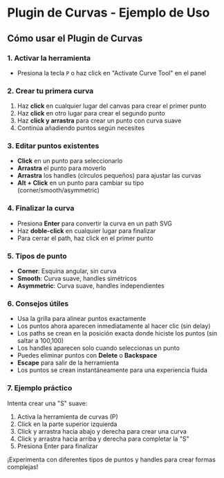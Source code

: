 # Plugin de Curvas - Ejemplo de Uso

## Cómo usar el Plugin de Curvas

### 1. Activar la herramienta
- Presiona la tecla `P` o haz click en "Activate Curve Tool" en el panel

### 2. Crear tu primera curva
1. Haz **click** en cualquier lugar del canvas para crear el primer punto
2. Haz **click** en otro lugar para crear el segundo punto
3. Haz **click y arrastra** para crear un punto con curva suave
4. Continúa añadiendo puntos según necesites

### 3. Editar puntos existentes
- **Click** en un punto para seleccionarlo
- **Arrastra** el punto para moverlo
- **Arrastra** los handles (círculos pequeños) para ajustar las curvas
- **Alt + Click** en un punto para cambiar su tipo (corner/smooth/asymmetric)

### 4. Finalizar la curva
- Presiona **Enter** para convertir la curva en un path SVG
- Haz **doble-click** en cualquier lugar para finalizar
- Para cerrar el path, haz click en el primer punto

### 5. Tipos de punto
- **Corner**: Esquina angular, sin curva
- **Smooth**: Curva suave, handles simétricos
- **Asymmetric**: Curva suave, handles independientes

### 6. Consejos útiles
- Usa la grilla para alinear puntos exactamente
- Los puntos ahora aparecen inmediatamente al hacer clic (sin delay)
- Los paths se crean en la posición exacta donde hiciste los puntos (sin saltar a 100,100)
- Los handles aparecen solo cuando seleccionas un punto
- Puedes eliminar puntos con **Delete** o **Backspace**
- **Escape** para salir de la herramienta
- Los puntos se crean instantáneamente para una experiencia fluida

### 7. Ejemplo práctico
Intenta crear una "S" suave:
1. Activa la herramienta de curvas (P)
2. Click en la parte superior izquierda
3. Click y arrastra hacia abajo y derecha para crear una curva
4. Click y arrastra hacia arriba y derecha para completar la "S"
5. Presiona Enter para finalizar

¡Experimenta con diferentes tipos de puntos y handles para crear formas complejas!
